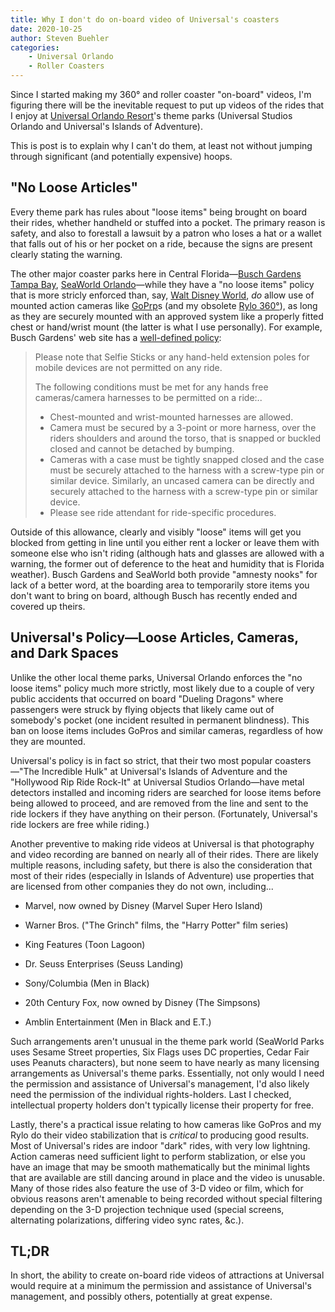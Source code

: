```yaml
---
title: Why I don't do on-board video of Universal's coasters
date: 2020-10-25
author: Steven Buehler
categories:
    - Universal Orlando
    - Roller Coasters
---
```


Since I started making my 360&deg; and roller coaster "on-board" videos, I'm figuring there will be the inevitable request to put up videos of the rides that I enjoy at [Universal Orlando Resort](https://www.universalorlando.com)'s theme parks (Universal Studios Orlando and Universal's Islands of Adventure). 

This is post is to explain why I can't do them, at least not without jumping through significant (and potentially expensive) hoops.

## "No Loose Articles"

Every theme park has rules about "loose items" being brought on board their rides, whether handheld or stuffed into a pocket. The primary reason is safety, and also to forestall a lawsuit by a patron who loses a hat or a wallet that falls out of his or her pocket on a ride, because the signs are present clearly stating the warning.

The other major coaster parks here in Central Florida&mdash;[Busch Gardens Tampa Bay](https://www.buschgardens.com/tampa), [SeaWorld Orlando](https://seaworld.com/orlando)&mdash;while they have a "no loose items" policy that is more stricly enforced than, say, [Walt Disney World](https://disneyworld.com), *do* allow use of mounted action cameras like [GoPrp](https://www.gopro.com)s (and my obsolete [Rylo 360°](https://rylo.com)), as long as they are securely mounted with an approved system like a properly fitted chest or hand/wrist mount (the latter is what I use personally). For example, Busch Gardens' web site has a [well-defined policy](https://buschgardens.com/tampa/FAQ/):

> Please note that Selfie Sticks or any hand-held extension poles for mobile devices are not permitted on any ride.
>
> The following conditions must be met for any hands free cameras/camera harnesses to be permitted on a ride:.. 
> - Chest-mounted and wrist-mounted harnesses are allowed.
> - Camera must be secured by a 3-point or more harness, over the riders shoulders and around the torso, that is snapped or buckled closed and cannot be detached by bumping. 
> - Cameras with a case must be tightly snapped closed and the case must be securely attached to the harness with a screw-type pin or similar device. Similarly, an uncased camera can be directly and securely attached to the harness with a screw-type pin or similar device.
> - Please see ride attendant for ride-specific procedures.

Outside of this allowance, clearly and visibly "loose" items will get you blocked from getting in line until you either rent a locker or leave them with someone else who isn't riding (although hats and glasses are allowed with a warning, the former out of deference to the heat and humidity that is Florida weather).  Busch Gardens and SeaWorld both provide "amnesty nooks" for lack of a better word, at the boarding area to temporarily store items you don't want to bring on board, although Busch has recently ended and covered up theirs. 

## Universal's Policy&mdash;Loose Articles, Cameras, and Dark Spaces

Unlike the other local theme parks, Universal Orlando enforces the "no loose items" policy much more strictly, most likely due to a couple of very public accidents that occurred on board "Dueling Dragons" where passengers were struck by flying objects that likely came out of somebody's pocket (one incident resulted in permanent blindness). This ban on loose items includes GoPros and similar cameras, regardless of how they are mounted.

Universal's policy is in fact so strict, that their two most popular coasters&mdash;"The Incredible Hulk" at Universal's Islands of Adventure and the "Hollywood Rip Ride Rock-It" at Universal Studios Orlando&mdash;have metal detectors installed and incoming riders are searched for loose items before being allowed to proceed, and are removed from the line and sent to the ride lockers if they have anything on their person. (Fortunately, Universal's ride lockers are free while riding.)

Another preventive to making ride videos at Universal is that photography and video recording are banned on nearly all of their rides. There are likely multiple reasons, including safety, but there is also the consideration that most of their rides (especially in Islands of Adventure) use properties that are licensed from other companies they do not own, including...

- Marvel, now owned by Disney (Marvel Super Hero Island)

- Warner Bros. ("The Grinch" films, the "Harry Potter" film series)

- King Features (Toon Lagoon)

- Dr. Seuss Enterprises (Seuss Landing)

- Sony/Columbia (Men in Black)

- 20th Century Fox, now owned by Disney (The Simpsons)

- Amblin Entertainment (Men in Black and E.T.)

Such arrangements aren't unusual in the theme park world (SeaWorld Parks uses Sesame Street properties, Six Flags uses DC properties, Cedar Fair uses Peanuts characters), but none seem to have nearly as many licensing arrangements as Universal's theme parks. Essentially, not only would I need the permission and assistance of Universal's management, I'd also likely need the permission of the individual rights-holders. Last I checked, intellectual property holders don't typically license their property for free.

Lastly, there's a practical issue relating to how cameras like GoPros and my Rylo do their video stabilization that is _critical_ to producing good results. Most of Universal's rides are indoor "dark" rides, with very low lightning. Action cameras need sufficient light to perform stablization, or else you have an image that may be smooth mathematically but the minimal lights that are available are still dancing around in place and the video is unusable.  Many of those rides also feature the use of 3-D video or film, which for obvious reasons aren't amenable to being recorded without special filtering depending on the 3-D projection technique used (special screens, alternating polarizations, differing video sync rates, &c.).

## TL;DR

In short, the ability to create on-board ride videos of attractions at Universal would require at a minimum the permission and assistance of Universal's management, and possibly others, potentially at great expense.
